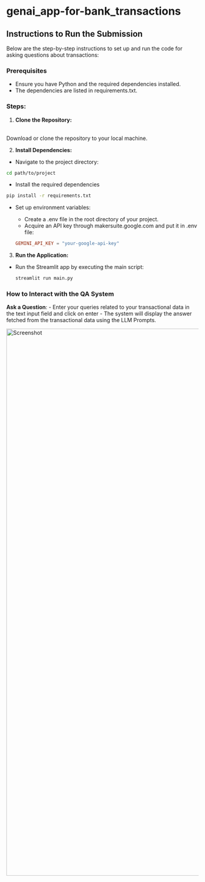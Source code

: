 # genai_app-for-bank_transactions
## Instructions to Run the Submission

Below are the step-by-step instructions to set up and run the code for asking questions about transactions:

### Prerequisites
- Ensure you have Python and the required dependencies installed. 
- The dependencies are listed in requirements.txt.

### Steps:

1. **Clone the Repository:**
<br>
Download or clone the repository to your local machine.

2. **Install Dependencies:**
- Navigate to the project directory:

```bash
cd path/to/project

```
- Install the required dependencies
```bash
pip install -r requirements.txt

```
- Set up environment variables:
   - Create a .env file in the root directory of your project.
   - Acquire an API key through makersuite.google.com and put it in .env file:

  ```toml
  GEMINI_API_KEY = "your-google-api-key"
  ```

3. **Run the Application:**

- Run the Streamlit app by executing the main script:

    ```bash
    streamlit run main.py
    ```

### How to Interact with the QA System

**Ask a Question**:
    - Enter your queries related to your transactional data in the text input field and click on enter <be>
    - The system will display the answer fetched from the transactional data using the LLM Prompts.

<img width="1432" alt="Screenshot" src="https://github.com/Lakshmiec/genai_app-for-bank_transactions/blob/main/App_image.png]">
